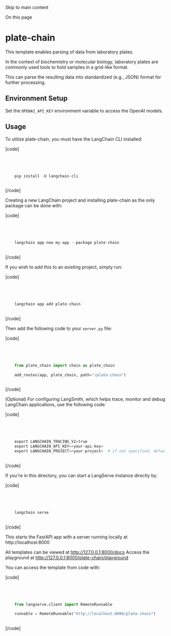 

Skip to main content

On this page

# plate-chain

This template enables parsing of data from laboratory plates.

In the context of biochemistry or molecular biology, laboratory plates are commonly used tools to hold samples in a grid-like format.

This can parse the resulting data into standardized (e.g., JSON) format for further processing.

## Environment Setup​

Set the `OPENAI_API_KEY` environment variable to access the OpenAI models.

## Usage​

To utilize plate-chain, you must have the LangChain CLI installed:

[code]
```python




    pip install -U langchain-cli  
    


```
[/code]


Creating a new LangChain project and installing plate-chain as the only package can be done with:

[code]
```python




    langchain app new my-app --package plate-chain  
    


```
[/code]


If you wish to add this to an existing project, simply run:

[code]
```python




    langchain app add plate-chain  
    


```
[/code]


Then add the following code to your `server.py` file:

[code]
```python




    from plate_chain import chain as plate_chain  
      
    add_routes(app, plate_chain, path="/plate-chain")  
    


```
[/code]


(Optional) For configuring LangSmith, which helps trace, monitor and debug LangChain applications, use the following code:

[code]
```python




    export LANGCHAIN_TRACING_V2=true  
    export LANGCHAIN_API_KEY=<your-api-key>  
    export LANGCHAIN_PROJECT=<your-project>  # if not specified, defaults to "default"  
    


```
[/code]


If you're in this directory, you can start a LangServe instance directly by:

[code]
```python




    langchain serve  
    


```
[/code]


This starts the FastAPI app with a server running locally at http://localhost:8000

All templates can be viewed at http://127.0.0.1:8000/docs Access the playground at http://127.0.0.1:8000/plate-chain/playground

You can access the template from code with:

[code]
```python




    from langserve.client import RemoteRunnable  
      
    runnable = RemoteRunnable("http://localhost:8000/plate-chain")  
    


```
[/code]


